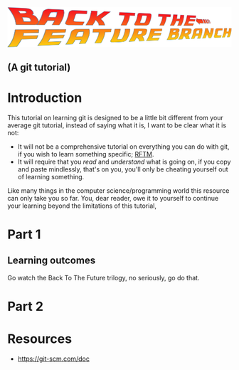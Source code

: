 ![Back to the feature branch logo](bttfb.png)

## (A git tutorial)

# Introduction

This tutorial on learning git is designed to be a little bit different from your average git tutorial, instead of saying what it is, I want to be clear what it is not:

- It will not be a comprehensive tutorial on everything you can do with git, if you wish to learn something specific; [RFTM](https://git-scm.com/doc).
- It will require that you _read_ and _understand_ what is going on, if you copy and paste mindlessly, that's on you, you'll only be cheating yourself out of learning something.

Like many things in the computer science/programming world this resource can only take you so far. You, dear reader, owe it to yourself to continue your learning beyond the limitations of this tutorial, 

# Part 1

## Learning outcomes



Go watch the Back To The Future trilogy, no seriously, go do that.

# Part 2

# Resources

- <https://git-scm.com/doc>
